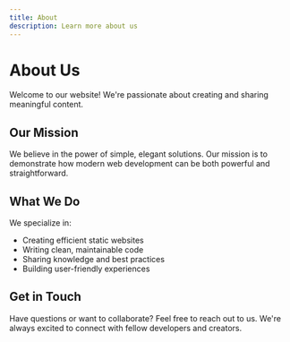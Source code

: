 ```yaml
---
title: About
description: Learn more about us
---
```


# About Us

Welcome to our website! We're passionate about creating and sharing meaningful content.

## Our Mission

We believe in the power of simple, elegant solutions. Our mission is to demonstrate how modern web development can be both powerful and straightforward.

## What We Do

We specialize in:
- Creating efficient static websites
- Writing clean, maintainable code
- Sharing knowledge and best practices
- Building user-friendly experiences

## Get in Touch

Have questions or want to collaborate? Feel free to reach out to us. We're always excited to connect with fellow developers and creators. 